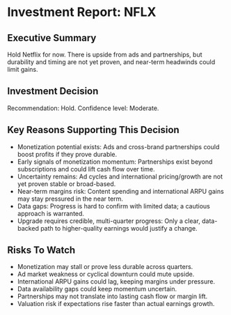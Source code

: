 # Investment Report: NFLX
## Executive Summary
Hold Netflix for now. There is upside from ads and partnerships, but durability and timing are not yet proven, and near-term headwinds could limit gains.

## Investment Decision
Recommendation: Hold. Confidence level: Moderate.

## Key Reasons Supporting This Decision
- Monetization potential exists: Ads and cross-brand partnerships could boost profits if they prove durable.
- Early signals of monetization momentum: Partnerships exist beyond subscriptions and could lift cash flow over time.
- Uncertainty remains: Ad cycles and international pricing/growth are not yet proven stable or broad-based.
- Near-term margins risk: Content spending and international ARPU gains may stay pressured in the near term.
- Data gaps: Progress is hard to confirm with limited data; a cautious approach is warranted.
- Upgrade requires credible, multi-quarter progress: Only a clear, data-backed path to higher-quality earnings would justify a change.

## Risks To Watch
- Monetization may stall or prove less durable across quarters.
- Ad market weakness or cyclical downturn could mute upside.
- International ARPU gains could lag, keeping margins under pressure.
- Data availability gaps could keep momentum uncertain.
- Partnerships may not translate into lasting cash flow or margin lift.
- Valuation risk if expectations rise faster than actual earnings growth.